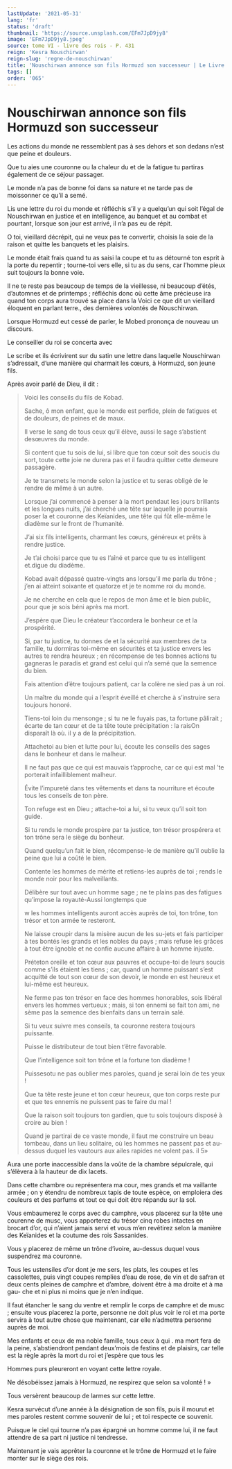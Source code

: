 ```yaml
---
lastUpdate: '2021-05-31'
lang: 'fr'
status: 'draft'
thumbnail: 'https://source.unsplash.com/EFm7JpD9jy8'
image: 'EFm7JpD9jy8.jpeg'
source: tome VI - livre des rois - P. 431
reign: 'Kesra Nouschirwan'
reign-slug: 'regne-de-nouschirwan'
title: 'Nouschirwan annonce son fils Hormuzd son successeur | Le Livre des Rois | Shâhnâmeh'
tags: []
order: '065'
---
```


<!-- LTeX: language=fr -->

# Nouschirwan annonce son fils Hormuzd son successeur

Les actions du monde ne ressemblent pas à ses dehors et son dedans n’est que peine et douleurs.

Que tu aies une couronne ou la chaleur du et de la fatigue tu partiras également de ce séjour passager.

Le monde n’a pas de bonne foi dans sa nature et ne tarde pas de moissonner ce qu’il a semé.

Lis une lettre du roi du monde et réfléchis s’il y a quelqu’un qui soit l’égal de Nouschirwan en justice et en intelligence, au banquet et au combat et pourtant, lorsque son jour est arrivé, il n’a pas eu de répit.

O toi, vieillard décrépit, qui ne veux pas te convertir, choisis la soie de la raison et quitte les banquets et les plaisirs.

Le monde était frais quand tu as saisi la coupe et tu as détourné ton esprit à la porte du repentir ; tourne-toi vers elle, si tu as du sens, car l’homme pieux suit toujours la bonne voie.

Il ne te reste pas beaucoup de temps de la vieillesse, ni beaucoup d’étés, d’automnes et de printemps ; réfléchis donc où cette âme précieuse ira quand ton corps aura trouvé sa place dans la Voici ce que dit un vieillard éloquent en parlant terre., des dernières volontés de Nouschirwan.

Lorsque Hormuzd eut cessé de parler, le Mobed prononça de nouveau un discours.

Le conseiller du roi se concerta avec

Le scribe et ils écrivirent sur du satin une lettre dans laquelle Nouschirwan s’adressait, d’une manière qui charmait les cœurs, à Hormuzd, son jeune fils.

Après avoir parlé de Dieu, il dit :

> Voici les conseils du fils de Kobad.
>
> Sache, ô mon enfant, que le monde est perfide, plein de fatigues et de douleurs, de peines et de maux.
>
> Il verse le sang de tous ceux qu’il élève, aussi le sage s’abstient desœuvres du monde.
>
> Si content que tu sois de lui, si libre que ton cœur soit des soucis du sort, toute cette joie ne durera pas et il faudra quitter cette demeure passagère.
>
> Je te transmets le monde selon la justice et tu seras obligé de le rendre de même à un autre.
>
> Lorsque j’ai commencé à penser à la mort pendaut les jours brillants et les longues nuits, j’ai cherché une tête sur laquelle je pourrais poser la et couronne des Keïanides, une tête qui fût elle-même le diadème sur le front de l’humanité.
>
> J’ai six fils intelligents, charmant les cœurs, généreux et prêts à rendre justice.
>
> Je t’ai choisi parce que tu es l’aîné et parce que tu es intelligent et.digue du diadème.
>
> Kobad avait dépassé quatre-vingts ans lorsqu’il me parla du trône ; j’en ai atteint soixante et quatorze et je te nomme roi du monde.
>
> Je ne cherche en cela que le repos de mon âme et le bien public, pour que je sois béni après ma mort.
>
> J’espère que Dieu le créateur t’accordera le bonheur ce et la prospérité.
>
> Si, par tu justice, tu donnes de et la sécurité aux membres de ta famille, tu dormiras toi-même en sécurités et ta justice envers les autres te rendra heureux ; en récompense de tes bonnes actions tu gagneras le paradis et grand est celui qui n’a semé que la semence du bien.
>
> Fais attention d’être toujours patient, car la colère ne sied pas à un roi.
>
> Un maître du monde qui a l’esprit éveillé et cherche à s’instruire sera toujours honoré.
>
> Tiens-toi loin du mensonge ; si tu ne le fuyais pas, ta fortune pâlirait ; écarte de tan cœur et de ta tête toute précipitation : la raisOn disparaît là où. il y a de la précipitation.
>
> Attachetoi au bien et lutte pour lui, écoute les conseils des sages dans le bonheur et dans le malheur.
>
> Il ne faut pas que ce qui est mauvais t’approche, car ce qui est mal ’te porterait infailliblement malheur.
>
> Évite l’impureté dans tes vêtements et dans ta nourriture et écoute tous les conseils de ton père.
>
> Ton refuge est en Dieu ; attache-toi a lui, si tu veux qu’il soit ton guide.
>
> Si tu rends le monde prospère par ta justice, ton trésor prospérera et ton trône sera le siège du bonheur.
>
> Quand quelqu’un fait le bien, récompense-le de manière qu’il oublie la peine que lui a coûté le bien.
>
> Contente les hommes de mérite et retiens-les auprès de toi ; rends le monde noir pour les malveillants.
>
> Délibère sur tout avec un homme sage ; ne te plains pas des fatigues qu’impose la royauté-Aussi longtemps que
>
> w les hommes intelligents auront accès auprès de toi, ton trône, ton trésor et ton armée te resteront.
>
> Ne laisse croupir dans la misère aucun de les su-jets et fais participer à tes bontés les grands et les nobles du pays ; mais refuse les grâces à tout être ignoble et ne confie aucune affaire à un homme injuste.
>
> Préteton oreille et ton cœur aux pauvres et occupe-toi de leurs soucis comme s’ils étaient les tiens ; car, quand un homme puissant s’est acquitté de tout son cœur de son devoir, le monde en est heureux et lui-même est heureux.
>
> Ne ferme pas ton trésor en face des hommes honorables, sois libéral envers les hommes vertueux ; mais, si ton ennemi se fait ton ami, ne sème pas la semence des bienfaits dans un terrain salé.
>
> Si tu veux suivre mes conseils, ta couronne restera toujours puissante.
>
> Puisse le distributeur de tout bien t’être favorable.
>
> Que l’intelligence soit ton trône et la fortune ton diadème !
>
> Puissesotu ne pas oublier mes paroles, quand je serai loin de tes yeux !
>
> Que ta tête reste jeune et ton cœur heureux, que ton corps reste pur et que tes ennemis ne puissent pas te faire du mal !
>
> Que la raison soit toujours ton gardien, que tu sois toujours disposé à croire au bien !
>
> Quand je partirai de ce vaste monde, il faut me construire un beau tombeau, dans un lieu solitaire, où les hommes ne passent pas et au-dessus duquel les vautours aux ailes rapides ne volent pas. il 5»

Aura une porte inaccessible dans la voûte de la chambre sépulcrale, qui s’élèvera à la hauteur de dix lacets.

Dans cette chambre ou représentera ma cour, mes grands et ma vaillante armée ; on y étendru de nombreux tapis de toute espèce, on emploiera des couleurs et des parfums et tout ce qui doit être répandu sur la sol.

Vous embaumerez le corps avec du camphre, vous placerez sur la tête une courenne de musc, vous apporterez du trésor cinq robes intactes en brocart d’or, qui n’aient jamais servi et vous m’en revêtirez selon la manière des Keïanides et la coutume des rois Sassanides.

Vous y placerez de même un trône d’ivoire, au-dessus duquel vous suspendrez ma couronne.

Tous les ustensiles d’or dont je me sers, les plats, les coupes et les cassolettes, puis vingt coupes remplies d’eau de rose, de vin et de safran et deux cents pleines de camphre et d’ambre, doivent être à ma droite et à ma gau-
che et ni plus ni moins que je n’en indique.

Il faut étancher le sang du ventre et remplir le corps de camphre et de musc ; ensuite vous placerez la porte, personne ne doit plus voir le roi et ma porte servira à tout autre chose que maintenant, car elle n’admettra personne auprès de moi.

Mes enfants et ceux de ma noble famille, tous ceux à qui . ma mort fera de la peine, s’abstiendront pendant deux’mois de festins et de plaisirs, car telle est la règle après la mort du roi et j’espère que tous les

Hommes purs pleureront en voyant cette lettre royale.

Ne désobéissez jamais à Hormuzd, ne respirez que selon sa volonté ! »

Tous versèrent beaucoup de larmes sur cette lettre.

Kesra survécut d’une année à la désignation de son fils, puis il mourut et mes paroles restent comme souvenir de lui ; et toi respecte ce souvenir.

Puisque le ciel qui tourne n’a pas épargné un homme comme lui, il ne faut attendre de sa part ni justice ni tendresse.

Maintenant je vais apprêter la couronne et le trône de Hormuzd et le faire monter sur le siège des rois.
